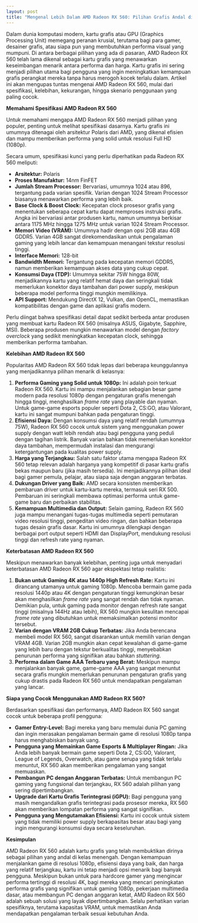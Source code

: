 ```yaml
---
layout: post
title: "Mengenal Lebih Dalam AMD Radeon RX 560: Pilihan Grafis Andal di Kelas Menengah"
---
```


Dalam dunia komputasi modern, kartu grafis atau GPU (Graphics Processing Unit) memegang peranan krusial, terutama bagi para gamer, desainer grafis, atau siapa pun yang membutuhkan performa visual yang mumpuni. Di antara berbagai pilihan yang ada di pasaran, AMD Radeon RX 560 telah lama dikenal sebagai kartu grafis yang menawarkan keseimbangan menarik antara performa dan harga. Kartu grafis ini sering menjadi pilihan utama bagi pengguna yang ingin meningkatkan kemampuan grafis perangkat mereka tanpa harus merogoh kocek terlalu dalam. Artikel ini akan mengupas tuntas mengenai AMD Radeon RX 560, mulai dari spesifikasi, kelebihan, kekurangan, hingga skenario penggunaan yang paling cocok.

**Memahami Spesifikasi AMD Radeon RX 560**

Untuk memahami mengapa AMD Radeon RX 560 menjadi pilihan yang populer, penting untuk melihat spesifikasi dasarnya. Kartu grafis ini umumnya ditenagai oleh arsitektur Polaris dari AMD, yang dikenal efisien dan mampu memberikan performa yang solid untuk resolusi Full HD (1080p).

Secara umum, spesifikasi kunci yang perlu diperhatikan pada Radeon RX 560 meliputi:

*   **Arsitektur:** Polaris
*   **Proses Manufaktur:** 14nm FinFET
*   **Jumlah Stream Processor:** Bervariasi, umumnya 1024 atau 896, tergantung pada varian spesifik. Varian dengan 1024 Stream Processor biasanya menawarkan performa yang lebih baik.
*   **Base Clock & Boost Clock:** Kecepatan clock prosesor grafis yang menentukan seberapa cepat kartu dapat memproses instruksi grafis. Angka ini bervariasi antar produsen kartu, namun umumnya berkisar antara 1175 MHz hingga 1275 MHz untuk varian 1024 Stream Processor.
*   **Memori Video (VRAM):** Umumnya hadir dengan opsi 2GB atau 4GB GDDR5. Varian 4GB sangat direkomendasikan untuk pengalaman gaming yang lebih lancar dan kemampuan menangani tekstur resolusi tinggi.
*   **Interface Memori:** 128-bit
*   **Bandwidth Memori:** Tergantung pada kecepatan memori GDDR5, namun memberikan kemampuan akses data yang cukup cepat.
*   **Konsumsi Daya (TDP):** Umumnya sekitar 75W hingga 80W, menjadikannya kartu yang relatif hemat daya dan seringkali tidak memerlukan konektor daya tambahan dari power supply, meskipun beberapa model performa tinggi mungkin memilikinya.
*   **API Support:** Mendukung DirectX 12, Vulkan, dan OpenCL, memastikan kompatibilitas dengan game dan aplikasi grafis modern.

Perlu diingat bahwa spesifikasi detail dapat sedikit berbeda antar produsen yang membuat kartu Radeon RX 560 (misalnya ASUS, Gigabyte, Sapphire, MSI). Beberapa produsen mungkin menawarkan model dengan *factory overclock* yang sedikit meningkatkan kecepatan clock, sehingga memberikan performa tambahan.

**Kelebihan AMD Radeon RX 560**

Popularitas AMD Radeon RX 560 tidak lepas dari beberapa keunggulannya yang menjadikannya pilihan menarik di kelasnya:

1.  **Performa Gaming yang Solid untuk 1080p:** Ini adalah poin terkuat Radeon RX 560. Kartu ini mampu menjalankan sebagian besar game modern pada resolusi 1080p dengan pengaturan grafis menengah hingga tinggi, menghasilkan *frame rate* yang playable dan nyaman. Untuk game-game esports populer seperti Dota 2, CS:GO, atau Valorant, kartu ini sangat mumpuni bahkan pada pengaturan tinggi.
2.  **Efisiensi Daya:** Dengan konsumsi daya yang relatif rendah (umumnya 75W), Radeon RX 560 cocok untuk sistem yang menggunakan power supply dengan watt lebih rendah atau bagi pengguna yang peduli dengan tagihan listrik. Banyak varian bahkan tidak memerlukan konektor daya tambahan, mempermudah instalasi dan mengurangi ketergantungan pada kualitas power supply.
3.  **Harga yang Terjangkau:** Salah satu faktor utama mengapa Radeon RX 560 tetap relevan adalah harganya yang kompetitif di pasar kartu grafis bekas maupun baru (jika masih tersedia). Ini menjadikannya pilihan ideal bagi gamer pemula, pelajar, atau siapa saja dengan anggaran terbatas.
4.  **Dukungan Driver yang Baik:** AMD secara konsisten memberikan pembaruan driver untuk kartu-kartu mereka, termasuk seri RX 500. Pembaruan ini seringkali membawa optimasi performa untuk game-game baru dan perbaikan stabilitas.
5.  **Kemampuan Multimedia dan Output:** Selain gaming, Radeon RX 560 juga mampu menangani tugas-tugas multimedia seperti pemutaran video resolusi tinggi, pengeditan video ringan, dan bahkan beberapa tugas desain grafis dasar. Kartu ini umumnya dilengkapi dengan berbagai port output seperti HDMI dan DisplayPort, mendukung resolusi tinggi dan refresh rate yang nyaman.

**Keterbatasan AMD Radeon RX 560**

Meskipun menawarkan banyak kelebihan, penting juga untuk menyadari keterbatasan AMD Radeon RX 560 agar ekspektasi tetap realistis:

1.  **Bukan untuk Gaming 4K atau 1440p High Refresh Rate:** Kartu ini dirancang utamanya untuk gaming 1080p. Mencoba bermain game pada resolusi 1440p atau 4K dengan pengaturan tinggi kemungkinan besar akan menghasilkan *frame rate* yang sangat rendah dan tidak nyaman. Demikian pula, untuk gaming pada monitor dengan refresh rate sangat tinggi (misalnya 144Hz atau lebih), RX 560 mungkin kesulitan mencapai *frame rate* yang dibutuhkan untuk memaksimalkan potensi monitor tersebut.
2.  **Varian dengan VRAM 2GB Cukup Terbatas:** Jika Anda berencana membeli model RX 560, sangat disarankan untuk memilih varian dengan VRAM 4GB. Varian 2GB mungkin akan cepat kewalahan di game-game yang lebih baru dengan tekstur berkualitas tinggi, menyebabkan penurunan performa yang signifikan atau bahkan *stuttering*.
3.  **Performa dalam Game AAA Terbaru yang Berat:** Meskipun mampu menjalankan banyak game, game-game AAA yang sangat menuntut secara grafis mungkin memerlukan penurunan pengaturan grafis yang cukup drastis pada Radeon RX 560 untuk mendapatkan pengalaman yang lancar.

**Siapa yang Cocok Menggunakan AMD Radeon RX 560?**

Berdasarkan spesifikasi dan performanya, AMD Radeon RX 560 sangat cocok untuk beberapa profil pengguna:

*   **Gamer Entry-Level:** Bagi mereka yang baru memulai dunia PC gaming dan ingin merasakan pengalaman bermain game di resolusi 1080p tanpa harus menghabiskan banyak uang.
*   **Pengguna yang Memainkan Game Esports & Multiplayer Ringan:** Jika Anda lebih banyak bermain game seperti Dota 2, CS:GO, Valorant, League of Legends, Overwatch, atau game serupa yang tidak terlalu menuntut, RX 560 akan memberikan pengalaman yang sangat memuaskan.
*   **Pembangun PC dengan Anggaran Terbatas:** Untuk membangun PC gaming yang fungsional dan terjangkau, RX 560 adalah pilihan yang sering dipertimbangkan.
*   **Upgrade dari Kartu Grafis Terintegrasi (iGPU):** Bagi pengguna yang masih mengandalkan grafis terintegrasi pada prosesor mereka, RX 560 akan memberikan lompatan performa yang sangat signifikan.
*   **Pengguna yang Mengutamakan Efisiensi:** Kartu ini cocok untuk sistem yang tidak memiliki power supply berkapasitas besar atau bagi yang ingin mengurangi konsumsi daya secara keseluruhan.

**Kesimpulan**

AMD Radeon RX 560 adalah kartu grafis yang telah membuktikan dirinya sebagai pilihan yang andal di kelas menengah. Dengan kemampuan menjalankan game di resolusi 1080p, efisiensi daya yang baik, dan harga yang relatif terjangkau, kartu ini tetap menjadi opsi menarik bagi banyak pengguna. Meskipun bukan untuk para hardcore gamer yang mengincar performa tertinggi di resolusi 4K, bagi mereka yang mencari peningkatan performa grafis yang signifikan untuk gaming 1080p, pekerjaan multimedia dasar, atau membangun PC dengan anggaran ketat, AMD Radeon RX 560 adalah sebuah solusi yang layak dipertimbangkan. Selalu perhatikan varian spesifiknya, terutama kapasitas VRAM, untuk memastikan Anda mendapatkan pengalaman terbaik sesuai kebutuhan Anda.
